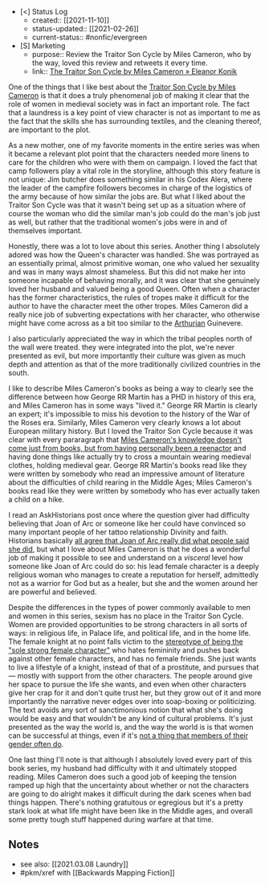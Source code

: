 - [<] Status Log
	- created:: [[2021-11-10]]
	- status-updated:: [[2021-02-26]]
	- current-status:: #nonfic/evergreen 
- [S] Marketing
	- purpose:: Review the Traitor Son Cycle by Miles Cameron, who by the way, loved this review and retweets it every time. 
	- link:: [The Traitor Son Cycle by Miles Cameron » Eleanor Konik](https://eleanorkonik.com/the-traitor-son-cycle-by-miles-cameron/)

One of the things that I like best about the [Traitor Son Cycle by Miles Cameron](https://christiancameronauthor.com/book-series/traitor-son-cycle/) is that it does a truly phenomenal job of making it clear that the role of women in medieval society was in fact an important role. The fact that a laundress is a key point of view character is not as important to me as the fact that the skills she has surrounding textiles, and the cleaning thereof, are important to the plot. 

As a new mother, one of my favorite moments in the entire series was when it became a relevant plot point that the characters needed more linens to care for the children who were with them on campaign. I loved the fact that camp followers play a vital role in the storyline, although this story feature is not unique: Jim butcher does something similar in his Codex Alera, where the leader of the campfire followers becomes in charge of the logistics of the army because of how similar the jobs are. But what I liked about the Traitor Son Cycle was that it wasn't being set up as a situation where of course the woman who did the similar man's job could do the man's job just as well, but rather that the traditional women's jobs were in and of themselves important. 

Honestly, there was a lot to love about this series. Another thing I absolutely adored was how the Queen's character was handled. She was portrayed as an essentially primal, almost primitive woman, one who valued her sexuality and was in many ways almost shameless. But this did not make her into someone incapable of behaving morally, and it was clear that she genuinely loved her husband and valued being a good Queen. Often when a character has the former characteristics, the rules of tropes make it difficult for the author to have the character meet the other tropes. Miles Cameron did a really nice job of subverting expectations with her character, who otherwise might have come across as a bit too similar to the [Arthurian](https://eleanorkonik.com/tag/king-arthur/) Guinevere. 

I also particularly appreciated the way in which the tribal peoples north of the wall were treated. they were integrated into the plot, we're never presented as evil, but more importantly their culture was given as much depth and attention as that of the more traditionally civilized countries in the south. 

I like to describe Miles Cameron's books as being a way to clearly see the difference between how George RR Martin has a PHD in history of this era, and Miles Cameron has in some ways "lived it." George RR Martin is clearly an expert; it's impossible to miss his devotion to the history of the War of the Roses era. Similarly, Miles Cameron very clearly knows a lot about European military history. But I loved the Traitor Son Cycle because it was clear with every pararagraph that [Miles Cameron's knowledge doesn't come just from books, but from having personally been a reenactor](https://everydayshouldbetuesday.wordpress.com/2019/05/21/the-traitor-son-cycle-is-the-perfect-hair-of-the-dog-for-your-game-of-thrones-hangover/) and having done things like actually try to cross a mountain wearing medieval clothes, holding medieval gear. George RR Martin's books read like they were written by somebody who read an impressive amount of literature about the difficulties of child rearing in the Middle Ages; Miles Cameron's books read like they were written by somebody who has ever actually taken a child on a hike. 

I read an AskHistorians post once where the question giver had difficulty believing that Joan of Arc or someone like her could have convinced so many important people of her tattoo relationship Divinity and faith. Historians basically [all agree that Joan of Arc really did what people said she did](https://asinusdocet.tv/2020/02/17/joan-of-arc-leadership/), but what I love about Miles Cameron is that he does a wonderful job of making it possible to see and understand on a *visceral* level how someone like Joan of Arc could do so: his lead female character is a deeply religious woman who manages to create a reputation for herself, admittedly not as a warrior for God but as a healer, but she and the women around her are powerful and believed. 

Despite the differences in the types of power commonly available to men and women in this series, sexism has no place in the Traitor Son Cycle. Women are provided opportunities to be strong characters in all sorts of ways: in religious life, in Palace life, and political life, and in the home life. The female knight at no point falls victim to the [stereotype of being the "sole strong female character"](https://www.sfwa.org/2016/06/24/dispelling-myth-strong-female-characters/) who hates femininity and pushes back against other female characters, and has no female friends. She just wants to live a lifestyle of a knight, instead of that of a prostitute, and pursues that — mostly with support from the other characters. The people around give her space to pursue the life she wants, and even when other characters give her crap for it and don't quite trust her, but they grow out of it and more importantly the narrative never edges over into soap-boxing or politicizing. The text avoids any sort of sanctimonious notion that what she's doing would be easy and that wouldn't be any kind of cultural problems. It's just presented as the way the world is, and the way the world is is that women can be successful at things, even if it's [not a thing that members of their gender often do](http://dankoboldt.com/female-professions-medieval-europe/). 

One last thing I'll note is that although I absolutely loved every part of this book series, my husband had difficulty with it and ultimately stopped reading. Miles Cameron does such a good job of keeping the tension ramped up high that the uncertainty about whether or not the characters are going to do alright makes it difficult during the dark scenes when bad things happen. There's nothing gratuitous or egregious but it's a pretty stark look at what life might have been like in the Middle ages, and overall some pretty tough stuff happened during warfare at that time. 

## Notes

- see also: [[2021.03.08 Laundry]] 
- #pkm/xref  with [[Backwards Mapping Fiction]]